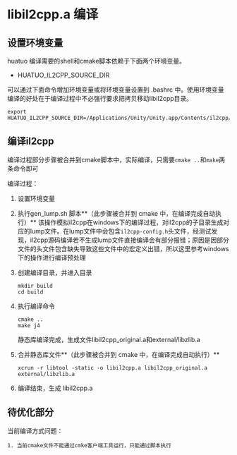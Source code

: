 # libil2cpp.a 编译
## 设置环境变量

huatuo 编译需要的shell和cmake脚本依赖于下面两个环境变量。

* HUATUO_IL2CPP_SOURCE_DIR


可以通过下面命令增加环境变量或将环境变量设置到 .bashrc 中。使用环境变量编译的好处在于编译过程中不必强行要求把拷贝移动libil2cpp目录。

```shell
export HUATUO_IL2CPP_SOURCE_DIR=/Applications/Unity/Unity.app/Contents/il2cpp/
```

## 编译il2cpp

编译过程部分步骤被合并到cmake脚本中，实际编译，只需要`cmake ..`和`make`两条命令即可

编译过程：

1. 设置环境变量
	
1. 执行gen_lump.sh 脚本**（此步骤被合并到 cmake 中，在编译完成自动执行）**
	该操作模拟il2cpp在windows下的编译过程，对il2cpp的子目录生成对应的lump文件。在lump文件中会包含`il2cpp-config.h`头文件，经测试发现，il2cpp源码编译若不生成lump文件直接编译会有部分报错；原因是因部分文件的头文件包含缺失导致这些文件中的宏定义出错，所以这里参考windows下的操作进行编译预处理
	
1. 创建编译目录，并进入目录
	
	```shell
	mkdir build
	cd build
	```

4. 执行编译命令

   ```shell
   cmake ..
   make j4
   ```
   静态库编译完成，生成文件libil2cpp_original.a和external/libzlib.a

5. 合并静态库文件**（此步骤被合并到 cmake 中，在编译完成自动执行）**
	```shell
	xcrun -r libtool -static -o libil2cpp.a libil2cpp_original.a external/libzlib.a
	```
	
6. 编译结束，生成 libil2cpp.a

## 待优化部分

当前编译方式问题：

	1. 当前cmake文件不能通过cmke客户端工具运行，只能通过脚本执行







